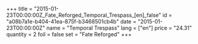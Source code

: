 +++
title = "2015-01-23T00:00:00Z_Fate_Reforged_Temporal_Trespass_[en]_false"
id = "a08b7a1e-b404-41ea-875f-b3468501cb4b"
date = "2015-01-23T00:00:00Z"
name = "Temporal Trespass"
lang = ["en"]
price = "24.31"
quantity = 2
foil = false
set = "Fate Reforged"
+++
